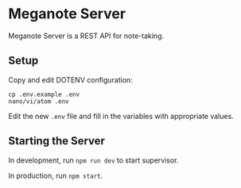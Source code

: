 # Meganote Server

Meganote Server is a REST API for note-taking.

## Setup

Copy and edit DOTENV configuration:

```shell
cp .env.example .env
nano/vi/atom .env
```

Edit the new `.env` file and fill in the variables with appropriate values.

## Starting the Server

In development, run `npm run dev` to start supervisor.

In production, run `npm start`.
